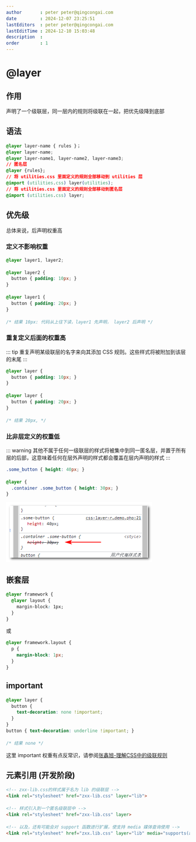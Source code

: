```yaml
---
author       : peter peter@qingcongai.com
date         : 2024-12-07 23:25:51
lastEditors  : peter peter@qingcongai.com
lastEditTime : 2024-12-10 15:03:48
description  :
order        : 1
---
```

# @layer

## 作用

声明了一个级联层，同一层内的规则将级联在一起，把优先级降到底部

## 语法

<!-- postcss-ignore -->

```css
@layer layer-name { rules }；
@layer layer-name;
@layer layer-name1, layer-name2, layer-name3;
// 匿名层
@layer {rules};
// 将 utilities.css 里面定义的规则全部移动到 utilities 层
@import (utilities.css) layer(utilities);
// 将 utilities.css 里面定义的规则全部移动到匿名层
@import (utilities.css) layer;
```

## 优先级

总体来说，后声明权重高

### 定义不影响权重

```css
@layer layer1, layer2;

@layer layer2 {
  button { padding: 10px; }
}

@layer layer1 {
  button { padding: 20px; }
}

/* 结果 10px: 代码从上往下读，layer1 先声明， layer2 后声明 */
```

### 重复定义后面的权重高

::: tip
重复声明某级联层的名字来向其添加 CSS 规则。这些样式将被附加到该层的末尾
:::

```css
@layer layer {
  button { padding: 10px; }
}

@layer layer {
  button { padding: 20px; }
}

/* 结果 20px, */
```

### 比非层定义的权重低

::: warning
其他不属于任何一级联层的样式将被集中到同一匿名层，并置于所有层的后部，这意味着任何在层外声明的样式都会覆盖在层内声明的样式
:::

```css
.some_button { height: 40px; }

@layer {
  .container .some_button { height: 30px; }
}
```

![layer](./layer.png)

## 嵌套层

```css
@layer framework {
  @layer layout {
    margin-block: 1px;
  }
}
```

或

```css
@layer framework.layout {
  p {
    margin-block: 1px;
  }
}
```

## important

```css
@layer layer {
  button {
    text-decoration: none !important;
  }
}
button { text-decoration: underline !important; }

/* 结果 none */
```

这里 important 权重有点反常识，请参阅[张鑫旭-理解CSS中的级联规则](https://www.zhangxinxu.com/wordpress/2022/05/deep-in-css-cascade/)

## <link> 元素引用 (开发阶段)

```html
<!-- zxx-lib.css的样式属于名为 lib 的级联层 -->
<link rel="stylesheet" href="zxx-lib.css" layer="lib">

<!-- 样式引入到一个匿名级联层中 -->
<link rel="stylesheet" href="zxx-lib.css" layer>

<!-- 以及，还有可能会对 support 函数进行扩展，使支持 media 媒体查询使用 -->
<link rel="stylesheet" href="zxx.lib.css" layer="lib" media="supports(at-rule(@layer))">
```
